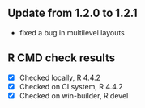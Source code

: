 ## Update from 1.2.0 to 1.2.1

* fixed a bug in multilevel layouts

## R CMD check results

- [x] Checked locally, R 4.4.2
- [x] Checked on CI system, R 4.4.2
- [x] Checked on win-builder, R devel
